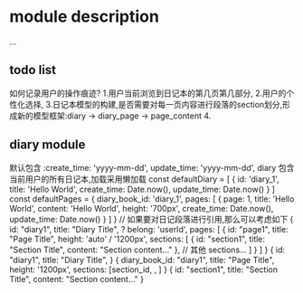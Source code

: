 # module description
...

## todo list
如何记录用户的操作痕迹?
1.用户当前浏览到日记本的第几页第几部分,
2.用户的个性化选择,
3.日记本模型的构建,是否需要对每一页内容进行段落的section划分,形成新的模型框架:diary -> diary_page -> page_content
4.

## diary module
默认包含 :create_time: 'yyyy-mm-dd', update_time: 'yyyy-mm-dd',
diary 包含当前用户的所有日记本,加载采用懒加载
const defaultDiary = [
  {
    id: 'diary_1',
    title: 'Hello World',
    create_time: Date.now(),
    update_time: Date.now()
  }
]
const defaultPages = {
  diary_book_id: 'diary_1',
  pages: [
    {
      page: 1,
      title: 'Hello World',
      content: 'Hello World',
      height: '700px',
      create_time: Date.now(),
      update_time: Date.now()
    }
  ]
}
// 如果要对日记段落进行引用,那么可以考虑如下
{
    id: "diary1",
    title: "Diary Title",
    ? belong: 'userId',
    pages: [
        {
            id: "page1",
            title: "Page Title",
            height: 'auto' / '1200px',
            sections: [
                {
                    id: "section1",
                    title: "Section Title",
                    content: "Section content..."
                },
                // 其他 sections...
            ]
        }
    ]
}
{
    id: "diary1",
    title: "Diary Title",
}
{
    diary_book_id: "diary1",
    title: "Page Title",
    height: '1200px',
    sections: [section_id, , ]
}
{
    id: "section1",
    title: "Section Title",
    content: "Section content..."
}